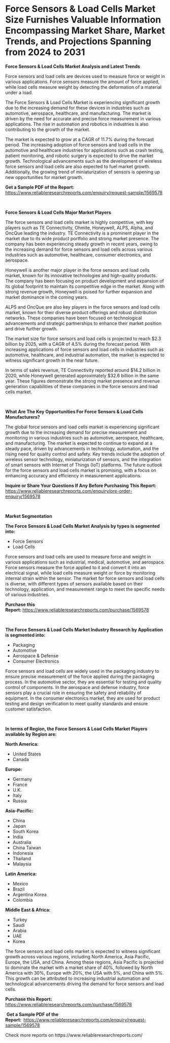 <p><h1>Force Sensors & Load Cells Market Size Furnishes Valuable Information Encompassing Market Share, Market Trends, and Projections Spanning from 2024 to 2031</h1></p><p><strong>Force Sensors & Load Cells Market Analysis and Latest Trends</strong></p>
<p><p>Force sensors and load cells are devices used to measure force or weight in various applications. Force sensors measure the amount of force applied, while load cells measure weight by detecting the deformation of a material under a load.</p><p>The Force Sensors & Load Cells Market is experiencing significant growth due to the increasing demand for these devices in industries such as automotive, aerospace, healthcare, and manufacturing. The market is driven by the need for accurate and precise force measurement in various applications. The rise in automation and robotics in industries is also contributing to the growth of the market.</p><p>The market is expected to grow at a CAGR of 11.7% during the forecast period. The increasing adoption of force sensors and load cells in the automotive and healthcare industries for applications such as crash testing, patient monitoring, and robotic surgery is expected to drive the market growth. Technological advancements such as the development of wireless force sensors and load cells are also expected to fuel market growth. Additionally, the growing trend of miniaturization of sensors is opening up new opportunities for market growth.</p></p>
<p><strong>Get a Sample PDF of the Report:&nbsp;</strong> <a href="https://www.reliableresearchreports.com/enquiry/request-sample/1569578">https://www.reliableresearchreports.com/enquiry/request-sample/1569578</a></p>
<p>&nbsp;</p>
<p><strong>Force Sensors & Load Cells Major Market Players</strong></p>
<p><p>The force sensors and load cells market is highly competitive, with key players such as TE Connectivity, Ohmite, Honeywell, ALPS, Alpha, and OncQue leading the industry. TE Connectivity is a prominent player in the market due to its wide product portfolio and strong market presence. The company has been experiencing steady growth in recent years, owing to the increasing demand for force sensors and load cells across various industries such as automotive, healthcare, consumer electronics, and aerospace.</p><p>Honeywell is another major player in the force sensors and load cells market, known for its innovative technologies and high-quality products. The company has been focusing on product development and expansion of its global footprint to maintain its competitive edge in the market. Along with strong revenue growth, Honeywell is poised for further expansion and market dominance in the coming years.</p><p>ALPS and OncQue are also key players in the force sensors and load cells market, known for their diverse product offerings and robust distribution networks. These companies have been focused on technological advancements and strategic partnerships to enhance their market position and drive further growth.</p><p>The market size for force sensors and load cells is projected to reach $2.3 billion by 2025, with a CAGR of 4.5% during the forecast period. With increasing applications of force sensors and load cells in industries such as automotive, healthcare, and industrial automation, the market is expected to witness significant growth in the near future.</p><p>In terms of sales revenue, TE Connectivity reported around $14.2 billion in 2020, while Honeywell generated approximately $32.6 billion in the same year. These figures demonstrate the strong market presence and revenue generation capabilities of these companies in the force sensors and load cells market.</p></p>
<p>&nbsp;</p>
<p><strong>What Are The Key Opportunities For Force Sensors & Load Cells Manufacturers?</strong></p>
<p><p>The global force sensors and load cells market is experiencing significant growth due to the increasing demand for precise measurement and monitoring in various industries such as automotive, aerospace, healthcare, and manufacturing. The market is expected to continue to expand at a steady pace, driven by advancements in technology, automation, and the rising need for quality control and safety. Key trends include the adoption of wireless sensor technology, miniaturization of sensors, and the integration of smart sensors with Internet of Things (IoT) platforms. The future outlook for the force sensors and load cells market is promising, with a focus on enhancing accuracy and efficiency in measurement applications.</p></p>
<p><strong>Inquire or Share Your Questions If Any Before Purchasing This Report:</strong> <a href="https://www.reliableresearchreports.com/enquiry/pre-order-enquiry/1569578">https://www.reliableresearchreports.com/enquiry/pre-order-enquiry/1569578</a></p>
<p>&nbsp;</p>
<p><strong>Market Segmentation</strong></p>
<p><strong>The Force Sensors & Load Cells Market Analysis by types is segmented into:</strong></p>
<p><ul><li>Force Sensors</li><li>Load Cells</li></ul></p>
<p><p>Force sensors and load cells are used to measure force and weight in various applications such as industrial, medical, automotive, and aerospace. Force sensors measure the force applied to it and convert it into an electrical signal, while load cells measure weight or force by monitoring internal strain within the sensor. The market for force sensors and load cells is diverse, with different types of sensors available based on their technology, application, and measurement range to meet the specific needs of various industries.</p></p>
<p><strong>Purchase this Report:&nbsp;</strong><a href="https://www.reliableresearchreports.com/purchase/1569578">https://www.reliableresearchreports.com/purchase/1569578</a></p>
<p>&nbsp;</p>
<p><strong>The Force Sensors & Load Cells Market Industry Research by Application is segmented into:</strong></p>
<p><ul><li>Packaging</li><li>Automotive</li><li>Aerospace & Defense</li><li>Consumer Electronics</li></ul></p>
<p><p>Force sensors and load cells are widely used in the packaging industry to ensure precise measurement of the force applied during the packaging process. In the automotive sector, they are essential for testing and quality control of components. In the aerospace and defense industry, force sensors play a crucial role in ensuring the safety and reliability of equipment. In the consumer electronics market, they are used for product testing and design verification to meet quality standards and ensure customer satisfaction.</p></p>
<p>&nbsp;</p>
<p><strong>In terms of Region, the Force Sensors & Load Cells Market Players available by Region are:</strong></p>
<p>
    <p> <strong> North America: </strong>
        <ul>
            <li>United States</li>
            <li>Canada</li>
        </ul>
        </p> 
    <p> <strong> Europe: </strong>
        <ul>
            <li>Germany</li>
            <li>France</li>
            <li>U.K.</li>
            <li>Italy</li>
            <li>Russia</li>
        </ul>
        </p> 
    <p> <strong> Asia-Pacific: </strong>
        <ul>
            <li>China</li>
            <li>Japan</li>
            <li>South Korea</li>
            <li>India</li>
            <li>Australia</li>
            <li>China Taiwan</li>
            <li>Indonesia</li>
            <li>Thailand</li>
            <li>Malaysia</li>
        </ul>
        </p> 
    <p> <strong> Latin America: </strong>
        <ul>
            <li>Mexico</li>
            <li>Brazil</li>
            <li>Argentina Korea</li>
            <li>Colombia</li>
        </ul>
        </p> 
    <p> <strong> Middle East & Africa: </strong>
        <ul>
            <li>Turkey</li>
            <li>Saudi</li>
            <li>Arabia</li>
            <li>UAE</li>
            <li>Korea</li>
        </ul>
    </p>
    </p>
<p><p>The force sensors and load cells market is expected to witness significant growth across various regions, including North America, Asia Pacific, Europe, the USA, and China. Among these regions, Asia Pacific is projected to dominate the market with a market share of 40%, followed by North America with 30%, Europe with 20%, the USA with 5%, and China with 5%. This growth can be attributed to increasing industrial automation and technological advancements driving the demand for force sensors and load cells.</p></p>
<p><strong>Purchase this Report: </strong><a href="https://www.reliableresearchreports.com/purchase/1569578">https://www.reliableresearchreports.com/purchase/1569578</a></p>
<p>&nbsp;<strong>Get a Sample PDF of the Report:&nbsp;&nbsp;</strong><a href="https://www.reliableresearchreports.com/enquiry/request-sample/1569578">https://www.reliableresearchreports.com/enquiry/request-sample/1569578</a></p>
<p><strong></strong></p>
<p>Check more reports on https://www.reliableresearchreports.com/</p>